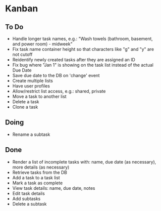 # Kanban

## To Do
- Handle longer task names, e.g.: "Wash towels (bathroom, basement, and power room) - midweek"
- Fix task name container height so that characters like "g" and "y" are not cutoff
- Reidentify newly created tasks after they are assigned an ID
- Fix bug where "Jan 1" is showing on the task list instead of the actual Due Date
- Save due date to the DB on 'change' event
- Create multiple lists
- Have user profiles
- Allow/restrict list access, e.g.: shared, private
- Move a task to another list
- Delete a task
- Clone a task

## Doing
- Rename a subtask

## Done
- Render a list of incomplete tasks with: name, due date (as necessary), more details (as necessary)
- Retrieve tasks from the DB
- Add a task to a task list
- Mark a task as complete
- View task details: name, due date, notes
- Edit task details
- Add subtasks
- Delete a subtask
